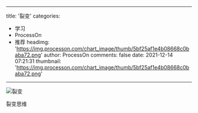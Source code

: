 
---
title: '裂变'
categories: 
 - 学习
 - ProcessOn
 - 推荐
headimg: 'https://img.processon.com/chart_image/thumb/5bf25af1e4b08668c0baba72.png'
author: ProcessOn
comments: false
date: 2021-12-14 07:21:31
thumbnail: 'https://img.processon.com/chart_image/thumb/5bf25af1e4b08668c0baba72.png'
---

<div>   
<img class="thumb" alt="裂变" src="https://img.processon.com/chart_image/thumb/5bf25af1e4b08668c0baba72.png" referrerpolicy="no-referrer">
<p>裂变思维</p>  
</div>
            